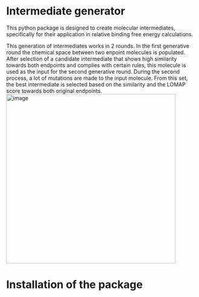 # Intermediate generator
This python package is designed to create molecular intermediates, specifically for their application in relative binding free energy calculations.

This generation of intermediates works in 2 rounds. In the first generative round the chemical space between two enpoint molecules is populated. After selection of a candidate intermediate that shows high similarity towards both endpoints and complies with certain rules, this molecule is used as the input for the second generative round. During the second process, a lot of mutations are made to the input molecule. From this set, the best intermediate is selected based on the similarity and the LOMAP score towards both original endpoints. 
<img width="449" alt="image" src="https://github.com/daanjiskoot/Intermediate_generator/assets/99884943/822f0603-0cf4-43a6-ad7b-f790591c2f21">


# Installation of the package

